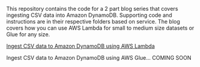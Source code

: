 This repository contains the code for a 2 part blog series that covers ingesting CSV data into Amazon DynamoDB. Supporting code and instructions are in their respective folders based on service. The blog covers how you can use AWS Lambda for small to medium size datasets or Glue for any size.

[Ingest CSV data to Amazon DynamoDB using AWS Lambda](https://aws.amazon.com/blogs/database/ingest-csv-data-to-amazon-dynamodb-using-aws-lambda/)

Ingest CSV data to Amazon DynamoDB using AWS Glue... COMING SOON
